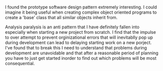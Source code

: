I found the prototype software design pattern extremely interesting. I could imagine it being useful when creating complex object oriented 
programs to create a 'base' class that all similar objects inherit from.

Analysis paralysis is an anti pattern that I have definitely fallen into especially when starting a new project from scratch. I find that
the impulse to over attempt to prevent orginizational errors that will inevitablly pop up during development can lead to delaying starting 
work on a new porject. I've found that to break this I need to understand that problems during development are unavoidable and that after
a reasonable period of planning you have to just get started inorder to find out which problems will be most consequential. 
